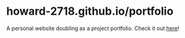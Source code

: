 # howard-2718.github.io/portfolio

A personal website doubling as a project portfolio. Check it out [here](https://howard-2718.github.io/portfolio/index.html)!